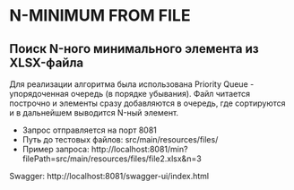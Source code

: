 # N-MINIMUM FROM FILE
## Поиск N-ного минимального элемента из XLSX-файла
Для реализации алгоритма была использована Priority Queue - упорядоченная очередь (в порядке убывания). Файл читается построчно и элементы сразу добавляются в очередь, где сортируются и в дальнейшем выводится N-ный элемент. 

* Запрос отправляется на порт 8081
* Путь до тестовых файлов: src/main/resources/files/
* Пример запроса: http://localhost:8081/min?filePath=src/main/resources/files/file2.xlsx&n=3

Swagger: http://localhost:8081/swagger-ui/index.html
